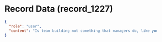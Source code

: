 # Record Data (record_1227)

```json
{
  "role": "user",
  "content": "Is team building not something that managers do, like you don't say you work as a team, you don't establish norms and behaviors that have people working as a team, is that not commonplace?\n"
}
```
